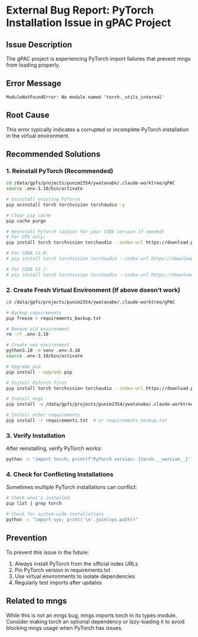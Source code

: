 # External Bug Report: PyTorch Installation Issue in gPAC Project

## Issue Description
The gPAC project is experiencing PyTorch import failures that prevent mngs from loading properly.

## Error Message
```
ModuleNotFoundError: No module named 'torch._utils_internal'
```

## Root Cause
This error typically indicates a corrupted or incomplete PyTorch installation in the virtual environment.

## Recommended Solutions

### 1. Reinstall PyTorch (Recommended)
```bash
cd /data/gpfs/projects/punim2354/ywatanabe/.claude-worktree/gPAC
source .env-3.10/bin/activate

# Uninstall existing PyTorch
pip uninstall torch torchvision torchaudio -y

# Clear pip cache
pip cache purge

# Reinstall PyTorch (adjust for your CUDA version if needed)
# For CPU only:
pip install torch torchvision torchaudio --index-url https://download.pytorch.org/whl/cpu

# For CUDA 11.8:
# pip install torch torchvision torchaudio --index-url https://download.pytorch.org/whl/cu118

# For CUDA 12.1:
# pip install torch torchvision torchaudio --index-url https://download.pytorch.org/whl/cu121
```

### 2. Create Fresh Virtual Environment (If above doesn't work)
```bash
cd /data/gpfs/projects/punim2354/ywatanabe/.claude-worktree/gPAC

# Backup requirements
pip freeze > requirements_backup.txt

# Remove old environment
rm -rf .env-3.10

# Create new environment
python3.10 -m venv .env-3.10
source .env-3.10/bin/activate

# Upgrade pip
pip install --upgrade pip

# Install PyTorch first
pip install torch torchvision torchaudio --index-url https://download.pytorch.org/whl/cpu

# Install mngs
pip install -e /data/gpfs/projects/punim2354/ywatanabe/.claude-worktree/mngs_repo

# Install other requirements
pip install -r requirements.txt  # or requirements_backup.txt
```

### 3. Verify Installation
After reinstalling, verify PyTorch works:
```bash
python -c "import torch; print(f'PyTorch version: {torch.__version__}')"
```

### 4. Check for Conflicting Installations
Sometimes multiple PyTorch installations can conflict:
```bash
# Check what's installed
pip list | grep torch

# Check for system-wide installations
python -c "import sys; print('\n'.join(sys.path))"
```

## Prevention
To prevent this issue in the future:
1. Always install PyTorch from the official index URLs
2. Pin PyTorch version in requirements.txt
3. Use virtual environments to isolate dependencies
4. Regularly test imports after updates

## Related to mngs
While this is not an mngs bug, mngs imports torch in its types module. Consider making torch an optional dependency or lazy-loading it to avoid blocking mngs usage when PyTorch has issues.